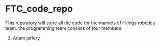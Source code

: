 # FTC_code_repo
This repository will store all the code for the marvels of irvings robotics team. the programming team consists of four members: 
1. Adam jaffery
 